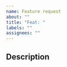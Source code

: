 ```yaml
---
name: Feature request
about: ""
title: "Feat: "
labels: ""
assignees: ""
---
```


## Description

<!-- (Required): Please describe the feature request. -->
